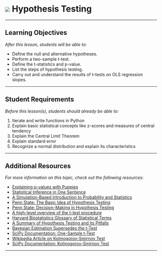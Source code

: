 # ![](https://ga-dash.s3.amazonaws.com/production/assets/logo-9f88ae6c9c3871690e33280fcf557f33.png) Hypothesis Testing

---

## Learning Objectives

*After this lesson, students will be able to:*

- Define the null and alternative hypotheses.
- Perform a two-sample t-test.
- Define the t-statistics and p-value.
- List the steps of hypothesis testing.
- Carry out and understand the results of t-tests on OLS regression slopes.

---

## Student Requirements

*Before this lesson(s), students should already be able to:*

1. Iterate and write functions in Python
2. Explain basic statistical concepts like z-scores and measures of central tendency
3. Explain the Central Limit Theorem
4. Explain standard error
5. Recognize a normal distribution and explain its characteristics

---

## Additional Resources

*For more information on this topic, check out the following resources:*

- [Explaining p-values with Puppies](https://hackernoon.com/explaining-p-values-with-puppies-af63d68005d0)
- [Statistical Inference in One Sentence](https://hackernoon.com/statistical-inference-in-one-sentence-33a4683a6424)
- [A Simulation-Based Introduction to Probability and Statistics](https://github.com/bob-carpenter/prob-stats)
- [Penn State: The Basic Idea of Hypothesis Testing](https://newonlinecourses.science.psu.edu/stat414/node/265/)
- [Penn State: Decision-Making in Hypothesis Testing](https://newonlinecourses.science.psu.edu/stat500/node/44/)
- [A high-level overview of the t-test procedure](http://blog.minitab.com/blog/statistics-and-quality-data-analysis/what-are-t-values-and-p-values-in-statistics)
- [Harvard Biostatistics Glossary of Statistical Terms](http://hbiostat.org/doc/glossary.pdf)
- [A Summary of Hypothesis Testing and its Pitfalls](https://towardsdatascience.com/essentials-of-hypothesis-testing-and-the-mistakes-to-avoid-b50079d35ee5)
- [Bayesian Estimation Supersedes the t-Test](http://www.indiana.edu/~kruschke/BEST/BEST.pdf)
- [SciPy Documentation: One-Sample t-Test](https://docs.scipy.org/doc/scipy-0.14.0/reference/generated/scipy.stats.ttest_1samp.html)
- [Wikipedia Article on Kolmogorov-Smirnov Test](https://en.wikipedia.org/wiki/Kolmogorov%E2%80%93Smirnov_test)
- [SciPy Documentation: Kolmogorov-Smirnov Test](https://docs.scipy.org/doc/scipy-0.14.0/reference/generated/scipy.stats.kstest.html)
---
